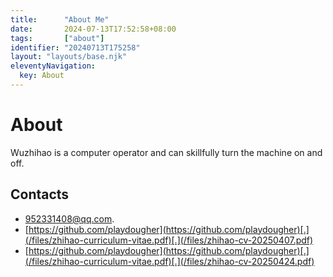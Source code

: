 ```yaml
---
title:      "About Me"
date:       2024-07-13T17:52:58+08:00
tags:       ["about"]
identifier: "20240713T175258"
layout: "layouts/base.njk"
eleventyNavigation:
  key: About
---
```

# About

Wuzhihao is a computer operator and can skillfully turn the machine on and off.

## Contacts

- [952331408@qq.com](mailto:952331408@qq.com).
- [https://github.com/playdougher](https://github.com/playdougher)[.](/files/zhihao-curriculum-vitae.pdf)[.](/files/zhihao-cv-20250407.pdf)
- [https://github.com/playdougher](https://github.com/playdougher)[.](/files/zhihao-curriculum-vitae.pdf)[.](/files/zhihao-cv-20250424.pdf)
